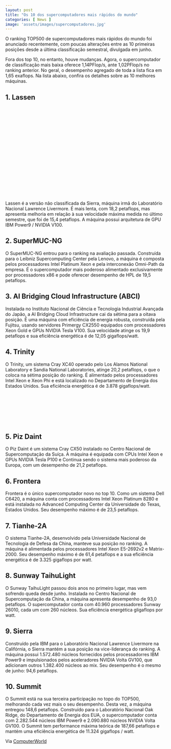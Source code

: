 ```yaml
---
layout: post
title: "Os 10 dos supercomputadores mais rápidos do mundo"
categories: [ News ]
image: 'assets/images/supercomputadores.jpg'
---
```


O ranking TOP500 de supercomputadores mais rápidos do mundo foi anunciado recentemente, com poucas alterações entre as 10 primeiras posições desde a última classificação semestral, divulgada em junho.

Fora dos top 10, no entanto, houve mudanças. Agora, o supercomputador de classificação mais baixa oferece 1,14PFlop/s, ante 1,02PFlop/s no ranking anterior. No geral, o desempenho agregado de toda a lista fica em 1,65 exaflops. Na lista abaixo, confira os detalhes sobre as 10 melhores máquinas.

## 1. Lassen

<!-- QUADRADO -->
<script async src="//pagead2.googlesyndication.com/pagead/js/adsbygoogle.js"></script>
<ins class="adsbygoogle"
style="display:inline-block;width:336px;height:280px"
data-ad-client="ca-pub-2838251107855362"
data-ad-slot="5351066970"></ins>
<script>
(adsbygoogle = window.adsbygoogle || []).push({});
</script>

Lassen é a versão não classificada da Sierra, máquina irmã do Laboratório Nacional Lawrence Livermore. É mais lenta, com 18,2 petaflops, mas apresenta melhoria em relação à sua velocidade máxima medida no último semestre, que foi de 15,4 petaflops. A máquina possui arquitetura de GPU IBM Power9 / NVIDIA V100.

## 2. SuperMUC-NG

O SuperMUC-NG entrou para o ranking na avaliação passada. Construída para o Leibniz Supercomputing Center pela Lenovo, a máquina é composta pelos processadores Intel Platinum Xeon e pela interconexão Omni-Path da empresa. É o supercomputador mais poderoso alimentado exclusivamente por processadores x86 e pode oferecer desempenho de HPL de 19,5 petaflops.

## 3. AI Bridging Cloud Infrastructure (ABCI)

Instalada no Instituto Nacional de Ciência e Tecnologia Industrial Avançada do Japão, a AI Bridging Cloud Infrastructure cai da sétima para a oitava posição. É uma máquina com eficiência de energia robusta, construída pela Fujitsu, usando servidores Primergy CX2550 equipados com processadores Xeon Gold e GPUs NVIDIA Tesla V100. Sua velocidade atinge os 19,9 petaflops e sua eficiência energética é de 12,05 gigaflops/watt.

## 4. Trinity

O Trinity, um sistema Cray XC40 operado pelo Los Alamos National Laboratory e Sandia National Laboratories, atinge 20,2 petaflops, o que o coloca na sétima posição do ranking. É alimentado pelos processadores Intel Xeon e Xeon Phi e está localizado no Departamento de Energia dos Estados Unidos. Sua eficiência energética é de 3.878 gigaflops/watt.

<!-- MINI ANÚNCIO -->
<script async src="//pagead2.googlesyndication.com/pagead/js/adsbygoogle.js"></script>
<!-- Games Root -->
<ins class="adsbygoogle"
style="display:inline-block;width:730px;height:95px"
data-ad-client="ca-pub-2838251107855362"
data-ad-slot="5351066970"></ins>
<script>
(adsbygoogle = window.adsbygoogle || []).push({});
</script>

## 5. Piz Daint

O Piz Daint é um sistema Cray CX50 instalado no Centro Nacional de Supercomputação da Suíça. A máquina é equipada com CPUs Intel Xeon e GPUs NVIDIA Tesla P100 e Continua sendo o sistema mais poderoso da Europa, com um desempenho de 21,2 petaflops.

## 6. Frontera

Frontera é o único supercomputador novo no top 10. Como um sistema Dell C6420, a máquina conta com processadores Intel Xeon Platinum 8280 e está instalada no Advanced Computing Center da Universidade do Texas, Estados Unidos. Seu desempenho máximo é de 23,5 petaflops.

## 7. Tianhe-2A

O sistema Tianhe-2A, desenvolvido pela Universidade Nacional de Tecnologia de Defesa da China, manteve sua posição no ranking. A máquina é alimentada pelos processadores Intel Xeon E5-2692v2 e Matrix-2000. Seu desempenho máximo é de 61,4 petaflops e a sua eficiência energética é de 3.325 gigaflops por watt.

## 8. Sunway TaihuLight

O Sunway TaihuLight passou dois anos no primeiro lugar, mas vem sofrendo queda desde junho. Instalada no Centro Nacional de Supercomputação da China, a máquina apresenta desempenho de 93,0 petaflops. O supercomputador conta com 40.960 processadores Sunway 26010, cada um com 260 núcleos. Sua eficiência energética gligaflops por watt.

## 9. Sierra

Construído pela IBM para o Laboratório Nacional Lawrence Livermore na Califórnia, o Sierra mantém a sua posição na vice-liderança do ranking. A máquina possui 1.572.480 núcleos fornecidos pelos processadorres IBM Power9 e impulsionados pelos aceleradores NVIDIA Volta GV100, que adicionam outros 1.382.400 núcleos ao mix. Seu desempenho é o mesmo de junho: 94,6 petaflops.

## 10. Summit

O Summit está na sua terceira participação no topo do TOP500, melhorando cada vez mais o seu desempenho. Desta vez, a máquina entregou 148,6 petaflops. Construído para o Laboratório Nacional Oak Ridge, do Departamento de Energia dos EUA, o supercomputador conta com 2.282.544 núcleos IBM Power9 e 2.090.880 núcleos NVIDIA Volta GV100. O Summit tem performance máxima teórica de 187,66 petaflops e mantém uma eficiência energética de 11.324 gigaflops / watt.


<!-- RETANGULO LARGO 2 -->
<script async src="//pagead2.googlesyndication.com/pagead/js/adsbygoogle.js"></script>
<ins class="adsbygoogle"
style="display:block; text-align:center;"
data-ad-layout="in-article"
data-ad-format="fluid"
data-ad-client="ca-pub-2838251107855362"
data-ad-slot="8549252987"></ins>
<script>
(adsbygoogle = window.adsbygoogle || []).push({});
</script>

Via [ComputerWorld](https://computerworld.com.br/2019/12/03/os-10-dos-supercomputadores-mais-rapidos-do-mundo/)
